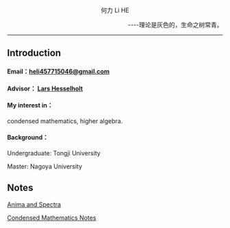 <center>何力 Li HE</center>


<p align="right">----理论是灰色的，生命之树常青。</p>


---

## Introduction

#### Email：[heli457715046@gmail.com](heli457715046@gmail.com)

#### Advisor： [Lars Hesselholt](https://www.math.nagoya-u.ac.jp/~larsh/)

#### My interest in：
condensed mathematics, higher algebra.

#### Background：
Undergraduate: Tongji University

Master: Nagoya University





## Notes
[Anima and Spectra](/An&Sp.pdf)

[Condensed Mathematics Notes](https://github.com/he199809/heli/blob/gh-pages/Condensed%20Mathematics_Notes.pdf)


